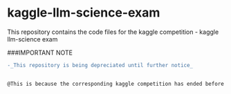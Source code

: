 # kaggle-llm-science-exam

This repository contains the code files for the kaggle competition - kaggle llm-science exam

###IMPORTANT NOTE
```diff
-_This repository is being depreciated until further notice_


@This is because the corresponding kaggle competition has ended before the completion of the project@
```
